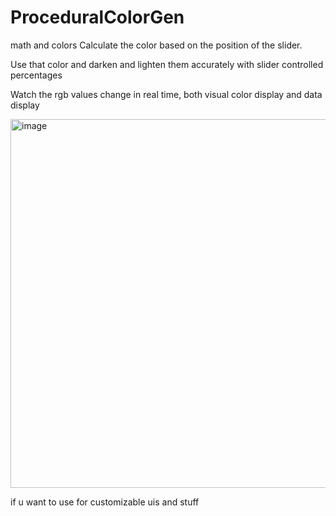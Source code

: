 # ProceduralColorGen
math and colors 
Calculate the color based on the position of the slider.

Use that color and darken and lighten them accurately with slider controlled percentages

Watch the rgb values change in real time, both visual color display and data display

<img width="590" alt="image" src="https://user-images.githubusercontent.com/105307123/190516158-43e5a7ac-1a15-4b2e-b827-d8a42506a5dc.png">

if u want to use for customizable uis and stuff
